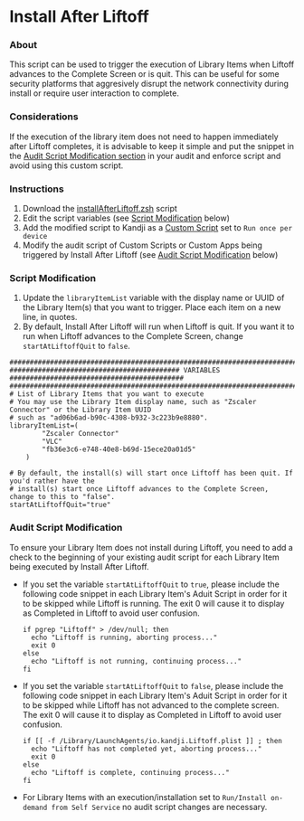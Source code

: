 # Install After Liftoff

### About
This script can be used to trigger the execution of Library Items when Liftoff advances to the Complete Screen or is quit.  This can be useful for some security platforms that aggresively disrupt the network connectivity during install or require user interaction to complete.


### Considerations
If the execution of the library item does not need to happen immediately after Liftoff completes, it is advisable to keep it simple and put the snippet in the [Audit Script Modification section](#audit-script-modification) in your audit and enforce script and avoid using this custom script.


### Instructions
1. Download the [installAfterLiftoff.zsh](https://github.com/kandji-inc/support/blob/main/Scripts/install-after-liftoff/installAfterLiftoff.zsh) script
2. Edit the script variables (see [Script Modification](#script-modification) below)
3. Add the modified script to Kandji as a [Custom Script](https://support.kandji.io/kb/custom-scripts-overview) set to `Run once per device`
4. Modify the audit script of Custom Scripts or Custom Apps being triggered by Install After Liftoff (see [Audit Script Modification](#audit-script-modification) below)

### Script Modification
1. Update the `libraryItemList` variable with the display name or UUID of the Library Item(s) that you want to trigger. Place each item on a new line, in quotes.
2. By default, Install After Liftoff will run when Liftoff is quit. If you want it to run when Liftoff advances to the Complete Screen, change `startAtLiftoffQuit` to `false`.

```Shell
################################################################################################
########################################## VARIABLES ###########################################
################################################################################################
# List of Library Items that you want to execute
# You may use the Library Item display name, such as "Zscaler Connector" or the Library Item UUID
# such as "ad06b6ad-b90c-4308-b932-3c223b9e8880".
libraryItemList=(
        "Zscaler Connector"
        "VLC"
        "fb36e3c6-e748-40e8-b69d-15ece20a01d5"
    )

# By default, the install(s) will start once Liftoff has been quit. If you'd rather have the 
# install(s) start once Liftoff advances to the Complete Screen, change to this to "false".
startAtLiftoffQuit="true"
```

### Audit Script Modification
To ensure your Library Item does not install during Liftoff, you need to add a check to the beginning of your existing audit script for each Library Item being executed by Install After Liftoff.

- If you set the variable `startAtLiftoffQuit` to `true`, please include the following code snippet in each Library Item's Aduit Script in order for it to be skipped while Liftoff is running. The exit 0 will cause it to display as Completed in Liftoff to avoid user confusion. 

      if pgrep "Liftoff" > /dev/null; then
        echo "Liftoff is running, aborting process..."
        exit 0
      else
        echo "Liftoff is not running, continuing process..."
      fi

- If you set the variable `startAtLiftoffQuit` to `false`, please include the following code snippet in each Library Item's Aduit Script in order for it to be skipped while Liftoff has not advanced to the complete screen. The exit 0 will cause it to display as Completed in Liftoff to avoid user confusion. 

      if [[ -f /Library/LaunchAgents/io.kandji.Liftoff.plist ]] ; then
        echo "Liftoff has not completed yet, aborting process..."
        exit 0
      else
        echo "Liftoff is complete, continuing process..."
      fi

- For Library Items with an execution/installation set to `Run/Install on-demand from Self Service` no audit script changes are necessary.